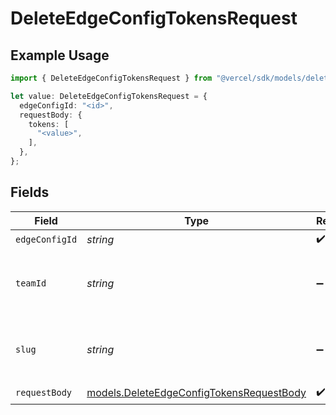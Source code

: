 # DeleteEdgeConfigTokensRequest

## Example Usage

```typescript
import { DeleteEdgeConfigTokensRequest } from "@vercel/sdk/models/deleteedgeconfigtokensop.js";

let value: DeleteEdgeConfigTokensRequest = {
  edgeConfigId: "<id>",
  requestBody: {
    tokens: [
      "<value>",
    ],
  },
};
```

## Fields

| Field                                                                                      | Type                                                                                       | Required                                                                                   | Description                                                                                |
| ------------------------------------------------------------------------------------------ | ------------------------------------------------------------------------------------------ | ------------------------------------------------------------------------------------------ | ------------------------------------------------------------------------------------------ |
| `edgeConfigId`                                                                             | *string*                                                                                   | :heavy_check_mark:                                                                         | N/A                                                                                        |
| `teamId`                                                                                   | *string*                                                                                   | :heavy_minus_sign:                                                                         | The Team identifier to perform the request on behalf of.                                   |
| `slug`                                                                                     | *string*                                                                                   | :heavy_minus_sign:                                                                         | The Team slug to perform the request on behalf of.                                         |
| `requestBody`                                                                              | [models.DeleteEdgeConfigTokensRequestBody](../models/deleteedgeconfigtokensrequestbody.md) | :heavy_check_mark:                                                                         | N/A                                                                                        |